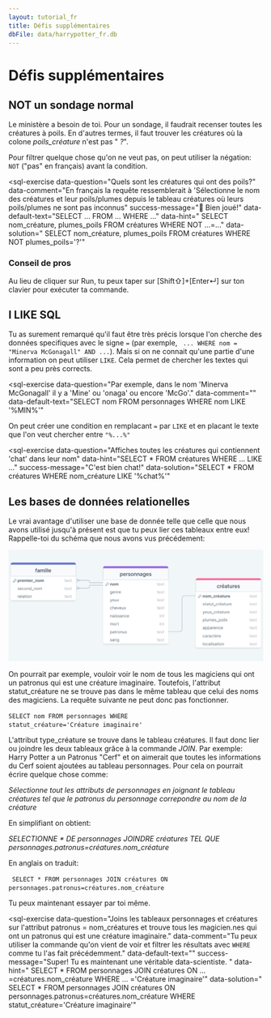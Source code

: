 ```yaml
---
layout: tutorial_fr
title: Défis supplémentaires
dbFile: data/harrypotter_fr.db
---
```

# Défis supplémentaires

<a name="not"></a>

## NOT un sondage normal

Le ministère a besoin de toi. Pour un sondage, il faudrait recenser toutes les créatures à poils. En d'autres termes, il faut trouver les créatures où la colone _poils\_créature_ n'est pas \" _?_\". 

<div class="sideNote"><p>Pour filtrer quelque chose qu'on ne veut pas, on peut utiliser la négation: <code class="keyword">NOT</code> ("pas" en français) avant la condition.</p></div>

<sql-exercise
  data-question="Quels sont les créatures qui ont des poils?"
  data-comment="En français la requête ressemblerait à 'Sélectionne le nom des créatures et leur poils/plumes depuis le tableau créatures où leurs poils/plumes ne sont pas inconnus"
  success-message="🐉 Bien joué!"
  data-default-text="SELECT ...
FROM ...
WHERE ..."
  data-hint="
SELECT nom_créature, plumes_poils
FROM créatures
WHERE NOT ...=..."
  data-solution="
SELECT nom_créature, plumes_poils
FROM créatures 
WHERE NOT plumes_poils='?'"
  ></sql-exercise>

<div class="sideNote">
<h3>Conseil de pros</h3>
<p>Au lieu de cliquer sur Run, tu peux taper sur [Shift⇧]+[Enter↵] sur ton clavier pour exécuter ta commande.</p>
</div>

<a name="like"></a>

## I LIKE SQL

Tu as surement remarqué qu'il faut être très précis lorsque l'on cherche des données specifiques avec le signe <code>=</code> (par exemple, <code> ... WHERE nom = "Minerva McGonagall" AND ...</code>). Mais si on ne connait qu'une partie d'une information on peut utiliser <code class="keyword">LIKE</code>. Cela permet de chercher les textes qui sont a peu près corrects. 

<sql-exercise
  data-question="Par exemple, dans le nom 'Minerva McGonagall' il y a 'Mine' ou 'onaga' ou encore 'McGo'."
  data-comment=""
  data-default-text="SELECT nom
FROM personnages
WHERE nom LIKE '%MIN%'"
  ></sql-exercise>

<div class="sideNote">
<p>On peut créer une condition en remplacant <code>=</code> par <code class="keyword">LIKE</code> et en placant le texte que l'on veut chercher entre <code>"%...%"</code></p>
</div>

<sql-exercise
  data-question="Affiches toutes les créatures qui contiennent 'chat' dans leur nom"
  data-hint="SELECT *
FROM créatures
WHERE ... LIKE ..."
success-message="C'est bien chat!"
  data-solution="SELECT *
FROM créatures
WHERE nom_créature LIKE '%chat%'"
  ></sql-exercise>

<a name="join"></a>

## Les bases de données relationelles

Le vrai avantage d'utiliser une base de donnée telle que celle que nous avons utilisé jusqu'à présent est que tu peux lier ces tableaux entre eux! Rappelle-toi du schéma que nous avons vus précédement:

<img src="imgs/HarryPotterDB_fr.png">

On pourrait par exemple, vouloir voir le nom de tous les magiciens qui ont un patronus qui est une créature imaginaire. Toutefois, l'attribut statut_créature ne se trouve pas dans le même tableau que celui des noms des magiciens. La requête suivante ne peut donc pas fonctionner.

<code class="codeBloc">SELECT nom FROM personnages WHERE statut_créature='Créature imaginaire'</code>

L'attribut type_créature se trouve dans le tableau créatures. Il faut donc lier ou joindre les deux tableaux grâce à la commande <span class="keyword">_JOIN_</span>. Par exemple: Harry Potter a un Patronus "Cerf" et on aimerait que toutes les informations du Cerf soient ajoutées au tableau personnages. Pour cela on pourrait écrire quelque chose comme: 

_Sélectionne tout les attributs de personnages en joignant le tableau créatures tel que le patronus du personnage correpondre au nom de la créature_

En simplifiant on obtient:

_SELECTIONNE * DE personnages JOINDRE créatures TEL QUE personnages.patronus=créatures.nom_créature_

En anglais on traduit:

<code class="codebolc"> SELECT *
FROM personnages 
JOIN créatures ON personnages.patronus=créatures.nom_créature</code>

Tu peux maintenant essayer par toi même.

<sql-exercise
  data-question="Joins les tableaux personnages et créatures sur l'attribut patronus = nom_créatures et trouve tous les magicien.nes qui ont un patronus qui est une créature imaginaire."
  data-comment="Tu peux utiliser la commande qu'on vient de voir et filtrer les résultats avec <code>WHERE</code> comme tu l'as fait précédemment."
  data-default-text=""
  success-message="Super! Tu es maintenant une véritable data-scientiste. "
  data-hint="
SELECT *
FROM personnages 
JOIN créatures ON ... =créatures.nom_créature
WHERE ... ='Créature imaginaire'"
  data-solution="
SELECT *
FROM personnages 
JOIN créatures ON personnages.patronus=créatures.nom_créature
WHERE statut_créature='Créature imaginaire'"
  ></sql-exercise>
